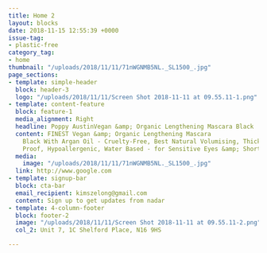 ```yaml
---
title: Home 2
layout: blocks
date: 2018-11-15 12:55:39 +0000
issue-tag:
- plastic-free
category_tag:
- home
thumbnail: "/uploads/2018/11/11/71nWGNMB5NL._SL1500_.jpg"
page_sections:
- template: simple-header
  block: header-3
  logo: "/uploads/2018/11/11/Screen Shot 2018-11-11 at 09.55.11-1.png"
- template: content-feature
  block: feature-1
  media_alignment: Right
  headline: Poppy AustinVegan &amp; Organic Lengthening Mascara Black 
  content: FINEST Vegan &amp; Organic Lengthening Mascara
    Black With Argan Oil - Cruelty-Free, Best Natural Volumising, Thickening, Smudge
    Proof, Hypoallergenic, Water Based - for Sensitive Eyes &amp; Short Lashes
  media:
    image: "/uploads/2018/11/11/71nWGNMB5NL._SL1500_.jpg"
  link: http://www.google.com
- template: signup-bar
  block: cta-bar
  email_recipient: kimszelong@gmail.com
  content: Sign up to get updates from nadar
- template: 4-column-footer
  block: footer-2
  image: "/uploads/2018/11/11/Screen Shot 2018-11-11 at 09.55.11-2.png"
  col_2: Unit 7, 1C Shelford Place, N16 9HS

---
```

